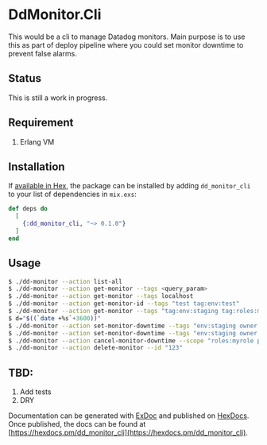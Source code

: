 # DdMonitor.Cli

This would be a cli to manage Datadog monitors. Main purpose is to use this as
part of deploy pipeline where you could set monitor downtime to prevent
false alarms.

## Status

This is still a work in progress.

## Requirement

1. Erlang VM

## Installation

If [available in Hex](https://hex.pm/docs/publish), the package can be installed
by adding `dd_monitor_cli` to your list of dependencies in `mix.exs`:

```elixir
def deps do
  [
    {:dd_monitor_cli, "~> 0.1.0"}
  ]
end
```

## Usage

```bash
$ ./dd-monitor --action list-all    
$ ./dd-monitor --action get-monitor --tags <query_param>
$ ./dd-monitor --action get-monitor --tags localhost
$ ./dd-monitor --action get-monitor-id --tags "test tag:env:test"
$ ./dd-monitor --action get-monitor --tags "tag:env:staging tag:roles:myrole localhost"
$ d="$((`date +%s`+3600))"    
$ ./dd-monitor --action set-monitor-downtime --tags "env:staging owner:me" --scope "roles:myrole process:sshd" --end $d
$ ./dd-monitor --action set-monitor-downtime --tags "env:staging owner:me" --scope "roles:myrole process:sshd" --end $d --mesage "make release"
$ ./dd-monitor --action cancel-monitor-downtime --scope "roles:myrole process:sshd" 
$ ./dd-monitor --action delete-monitor --id "123" 
```

## TBD:

1. Add tests
2. DRY

Documentation can be generated with [ExDoc](https://github.com/elixir-lang/ex_doc)
and published on [HexDocs](https://hexdocs.pm). Once published, the docs can
be found at [https://hexdocs.pm/dd_monitor_cli](https://hexdocs.pm/dd_monitor_cli).

